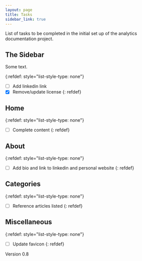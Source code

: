 ```yaml
---
layout: page
title: Tasks
sidebar_link: true
---
```


List of tasks to be completed in the initial set up of the analytics documentation project.

## The Sidebar

Some text.

{:refdef: style="list-style-type: none"}
- [ ] Add linkedin link
- [x] Remove/update license
{: refdef}

## Home

{:refdef: style="list-style-type: none"}
- [ ] Complete content
{: refdef}

## About

{:refdef: style="list-style-type: none"}
- [ ] Add bio and link to linkedin and personal website
{: refdef}

## Categories

{:refdef: style="list-style-type: none"}
- [ ] Reference articles listed
{: refdef}


## Miscellaneous

{:refdef: style="list-style-type: none"}
- [ ] Update favicon
{: refdef}

Version 0.8
